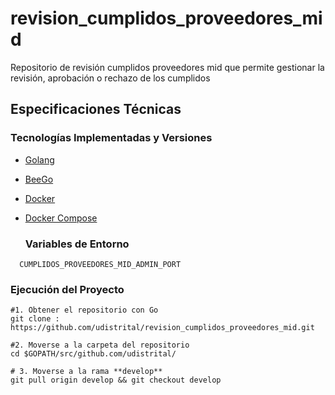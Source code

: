# revision_cumplidos_proveedores_mid
Repositorio de revisión cumplidos proveedores mid que permite gestionar la revisión, aprobación o rechazo de los cumplidos
## Especificaciones Técnicas

### Tecnologías Implementadas y Versiones
* [Golang](https://github.com/udistrital/introduccion_oas/blob/master/instalacion_de_herramientas/golang.md)
* [BeeGo](https://github.com/udistrital/introduccion_oas/blob/master/instalacion_de_herramientas/beego.md)
* [Docker](https://docs.docker.com/engine/install/ubuntu/)
* [Docker Compose](https://docs.docker.com/compose/)


  ### Variables de Entorno
  
```shell
  CUMPLIDOS_PROVEEDORES_MID_ADMIN_PORT
  ```

### Ejecución del Proyecto
```shell
#1. Obtener el repositorio con Go
git clone :  https://github.com/udistrital/revision_cumplidos_proveedores_mid.git

#2. Moverse a la carpeta del repositorio
cd $GOPATH/src/github.com/udistrital/

# 3. Moverse a la rama **develop**
git pull origin develop && git checkout develop


```
